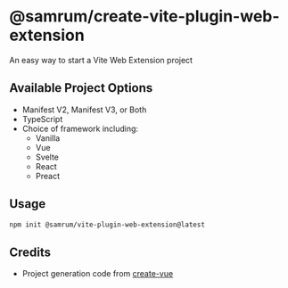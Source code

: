 # @samrum/create-vite-plugin-web-extension

An easy way to start a Vite Web Extension project

## Available Project Options

- Manifest V2, Manifest V3, or Both
- TypeScript
- Choice of framework including:
  - Vanilla
  - Vue
  - Svelte
  - React
  - Preact

## Usage

```sh
npm init @samrum/vite-plugin-web-extension@latest
```

## Credits

- Project generation code from [create-vue](https://github.com/vuejs/create-vue)
